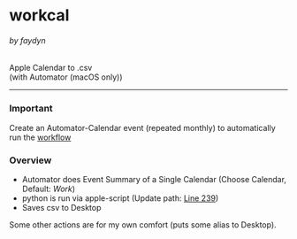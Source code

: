 # workcal
###### by faydyn
Apple Calendar to .csv <br>
(with Automator (macOS only))
___
### Important
Create an Automator-Calendar event (repeated monthly) to automatically run the [workflow](automator/workcal.workflow)

### Overview
+ Automator does Event Summary of a Single Calendar (Choose Calendar, Default: _Work_)
+ python is run via apple-script (Update path: [Line 239](automator/workcal.workflow/Contents/document.wflow))
+ Saves csv to Desktop

Some other actions are for my own comfort (puts some alias to Desktop).

